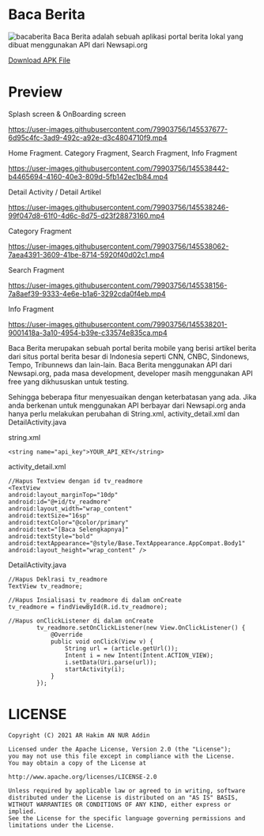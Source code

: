 # Baca Berita
![bacaberita](https://aerhakim.github.io/images/bbR.png)
Baca Berita adalah sebuah aplikasi portal berita lokal yang dibuat menggunakan API dari Newsapi.org

[Download APK File](https://drive.google.com/file/d/1GAJ6Q-uvg7WIuCRwYhkL71ernmc5WF5a/view?usp=sharing)

# Preview

Splash screen & OnBoarding screen

https://user-images.githubusercontent.com/79903756/145537677-6d95c4fc-3ad9-492c-a92e-d3c4804710f9.mp4

Home Fragment. Category Fragment, Search Fragment, Info Fragment

https://user-images.githubusercontent.com/79903756/145538442-b4465694-4160-40e3-809d-5fb142ec1b84.mp4

Detail Activity / Detail Artikel

https://user-images.githubusercontent.com/79903756/145538246-99f047d8-61f0-4d6c-8d75-d23f28873160.mp4

Category Fragment

https://user-images.githubusercontent.com/79903756/145538062-7aea4391-3609-41be-8714-5920f40d02c1.mp4

Search Fragment

https://user-images.githubusercontent.com/79903756/145538156-7a8aef39-9333-4e6e-b1a6-3292cda0f4eb.mp4

Info Fragment

https://user-images.githubusercontent.com/79903756/145538201-9001418a-3a10-4954-b39e-c33574e835ca.mp4

Baca Berita merupakan sebuah portal berita mobile yang berisi artikel berita dari situs portal berita besar di Indonesia seperti CNN, CNBC, Sindonews, Tempo, Tribunnews dan lain-lain. Baca Berita menggunakan API dari Newsapi.org, pada masa development, developer masih menggunakan API free yang dikhususkan untuk testing.

Sehingga beberapa fitur menyesuaikan dengan keterbatasan yang ada. Jika anda berkenan untuk menggunakan API berbayar dari Newsapi.org anda hanya perlu melakukan perubahan di String.xml, activity_detail.xml dan DetailActivity.java

string.xml
```
<string name="api_key">YOUR_API_KEY</string>
```
activity_detail.xml
```
//Hapus Textview dengan id tv_readmore
<TextView
android:layout_marginTop="10dp"
android:id="@+id/tv_readmore"
android:layout_width="wrap_content"
android:textSize="16sp"
android:textColor="@color/primary"
android:text="[Baca Selengkapnya]"
android:textStyle="bold"
android:textAppearance="@style/Base.TextAppearance.AppCompat.Body1"
android:layout_height="wrap_content" />
```
DetailActivity.java
```
//Hapus Deklrasi tv_readmore
TextView tv_readmore;

//Hapus Insialisasi tv_readmore di dalam onCreate
tv_readmore = findViewById(R.id.tv_readmore);

//Hapus onClickListener di dalam onCreate
        tv_readmore.setOnClickListener(new View.OnClickListener() {
            @Override
            public void onClick(View v) {
                String url = (article.getUrl());
                Intent i = new Intent(Intent.ACTION_VIEW);
                i.setData(Uri.parse(url));
                startActivity(i);
            }
        });
```

# LICENSE

```
Copyright (C) 2021 AR Hakim AN NUR Addin

Licensed under the Apache License, Version 2.0 (the "License");
you may not use this file except in compliance with the License.
You may obtain a copy of the License at

http://www.apache.org/licenses/LICENSE-2.0

Unless required by applicable law or agreed to in writing, software
distributed under the License is distributed on an "AS IS" BASIS,
WITHOUT WARRANTIES OR CONDITIONS OF ANY KIND, either express or implied.
See the License for the specific language governing permissions and
limitations under the License.
```

